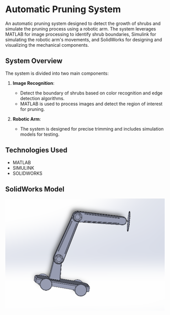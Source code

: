 # Automatic Pruning System

An automatic pruning system designed to detect the growth of shrubs and simulate the pruning process using a robotic arm. The system leverages MATLAB for image processing to identify shrub boundaries, Simulink for simulating the robotic arm's movements, and SolidWorks for designing and visualizing the mechanical components.

## System Overview

The system is divided into two main components:

1. **Image Recognition**: 
   - Detect the boundary of shrubs based on color recognition and edge detection algorithms.
   - MATLAB is used to process images and detect the region of interest for pruning.
   
2. **Robotic Arm**:
   - The system is designed for precise trimming and includes simulation models for testing.
   
## Technologies Used

- MATLAB
- SIMULINK
- SOLIDWORKS

## SolidWorks Model

![Robotic Arm Model](./Automatic%20Pruning%20System/Automatic%20Tree%20Pruner/Solidworks%20files/solidworks%20model.PNG)
